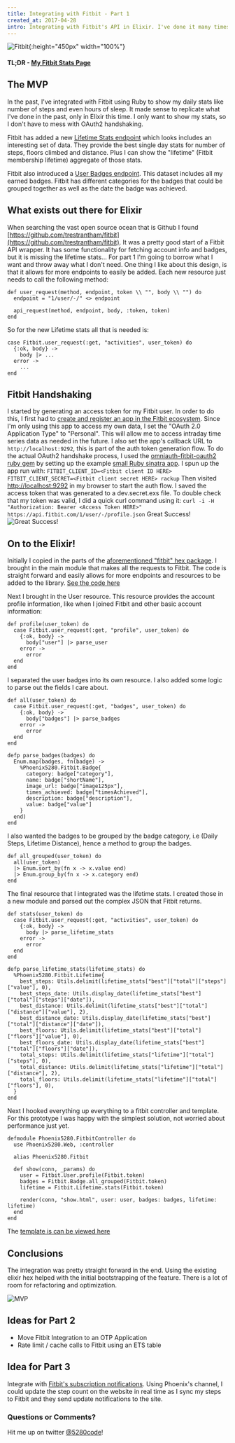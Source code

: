 ```yaml
---
title: Integrating with Fitbit - Part 1
created_at: 2017-04-28
intro: Integrating with Fitbit's API in Elixir. I've done it many times in ruby, node, and go. Time for a new language!
---
```


![Fitbit](https://s2.q4cdn.com/857130097/files/doc_downloads/Alta/Product/Fitbit-Family.jpg){:height="450px" width="100%"}



#### TL;DR - [My Fitbit Stats Page](http://www.5280code.com/fitbit)



## The MVP
In the past, I've integrated with Fitbit using Ruby to show my daily stats like
number of steps and even hours of sleep. It made sense to replicate what I've
done in the past, only in Elixir this time. I only want to show my stats, so I
don't have to mess with OAuth2 handshaking.

Fitbit has added a new
[Lifetime Stats endpoint](https://dev.fitbit.com/docs/activity/#get-lifetime-stats)
which looks includes an interesting set of data. They provide the best single
day stats for number of steps, floors climbed and distance. Plus I can show the
"lifetime" (Fitbit membership lifetime) aggregate of those stats.

Fitbit also introduced a
[User Badges endpoint](https://dev.fitbit.com/docs/user/#get-badges). This
dataset includes all my earned badges.  Fitbit has different categories for the
badges that could be grouped together as well as the date the badge was
achieved.

## What exists out there for Elixir
When searching the vast open source ocean that is Github I found
[https://github.com/trestrantham/fitbit](https://github.com/trestrantham/fitbit).
It was a pretty good start of a Fitbit API wrapper. It has some functionality
for fetching account info and badges, but it is missing the lifetime stats...
For part 1 I'm going to borrow what I want and throw away what I don't need. One
thing I like about this design, is that it allows for more endpoints to easily
be added. Each new resource just needs to call the following method:

```
def user_request(method, endpoint, token \\ "", body \\ "") do
  endpoint = "1/user/-/" <> endpoint

  api_request(method, endpoint, body, :token, token)
end
```
So for the new Lifetime stats all that is needed is:
```
case Fitbit.user_request(:get, "activities", user_token) do
  {:ok, body} ->
    body |> ...
  error ->
    ...
end
```

## Fitbit Handshaking
I started by generating an access token for my Fitbit user. In order to do this,
I first had to [create and register an app in the Fitbit ecosystem](https://dev.fitbit.com/apps/new).
Since I'm only using this app to access my own data, I set the "OAuth 2.0
Application Type" to "Personal". This will allow me to access intraday time
series data as needed in the future. I also set the app's callback URL to
`http://localhost:9292`, this is part of the auth token generation flow.  To do
the actual OAuth2 handshake process, I used the [omniauth-fitbit-oauth2 ruby gem](https://github.com/codebender/omniauth-fitbit-oauth2)
by setting up the example [small Ruby sinatra app](https://github.com/codebender/omniauth-fitbit-oauth2/tree/master/example).
I spun up the app run with: `FITBIT_CLIENT_ID=<Fitbit client ID HERE> FITBIT_CLIENT_SECRET=<Fitbit client secret HERE> rackup`
Then visited [http://localhost:9292](http://localhost:9292) in my browser to
start the auth flow. I saved the access token that was generated to a
dev.secret.exs file. To double check that my token was valid, I did a quick curl
command using it: `curl -i -H "Authorization: Bearer <Access Token HERE>" https://api.fitbit.com/1/user/-/profile.json` Great Success!
![Great Success!](https://eserioblog.files.wordpress.com/2014/02/borat.jpg)


## On to the Elixir!
Initially I copied in the parts of the [aforementioned "fitbit" hex package](https://github.com/trestrantham/fitbit).
I brought in the main module that makes all the requests to Fitbit.  The code is
straight forward and easily allows for more endpoints and resources to be added
to the library.
[See the code here](https://github.com/codebender/phoenix5280/blob/47f33b55ab5f2659ad586f15b9ca042afd58d222/lib/phoenix5280/fitbit.ex)


Next I brought in the User resource.  This resource provides the account profile
information, like when I joined Fitbit and other basic account information:
```
def profile(user_token) do
  case Fitbit.user_request(:get, "profile", user_token) do
    {:ok, body} ->
      body["user"] |> parse_user
    error ->
      error
  end
end
```
I separated the user badges into its own resource. I also added some logic to
parse out the fields I care about.  
```
def all(user_token) do
  case Fitbit.user_request(:get, "badges", user_token) do
    {:ok, body} ->
      body["badges"] |> parse_badges
    error ->
      error
  end
end

defp parse_badges(badges) do
  Enum.map(badges, fn(badge) ->
    %Phoenix5280.Fitbit.Badge{
      category: badge["category"],
      name: badge["shortName"],
      image_url: badge["image125px"],
      times_achieved: badge["timesAchieved"],
      description: badge["description"],
      value: badge["value"]
    }
  end)
end
```
I also wanted the badges to be grouped by the badge category, i.e (Daily Steps,
Lifetime Distance), hence a method to group the badges.
```
def all_grouped(user_token) do
  all(user_token)
  |> Enum.sort_by(fn x -> x.value end)
  |> Enum.group_by(fn x -> x.category end)
end
```


The final resource that I integrated was the lifetime stats.  I created those in
a new module and parsed out the complex JSON that Fitbit returns.
```
def stats(user_token) do
  case Fitbit.user_request(:get, "activities", user_token) do
    {:ok, body} ->
      body |> parse_lifetime_stats
    error ->
      error
  end
end

defp parse_lifetime_stats(lifetime_stats) do
  %Phoenix5280.Fitbit.Lifetime{
    best_steps: Utils.delimit(lifetime_stats["best"]["total"]["steps"]["value"], 0),
    best_steps_date: Utils.display_date(lifetime_stats["best"]["total"]["steps"]["date"]),
    best_distance: Utils.delimit(lifetime_stats["best"]["total"]["distance"]["value"], 2),
    best_distance_date: Utils.display_date(lifetime_stats["best"]["total"]["distance"]["date"]),
    best_floors: Utils.delimit(lifetime_stats["best"]["total"]["floors"]["value"], 0),
    best_floors_date: Utils.display_date(lifetime_stats["best"]["total"]["floors"]["date"]),
    total_steps: Utils.delimit(lifetime_stats["lifetime"]["total"]["steps"], 0),
    total_distance: Utils.delimit(lifetime_stats["lifetime"]["total"]["distance"], 2),
    total_floors: Utils.delimit(lifetime_stats["lifetime"]["total"]["floors"], 0),
  }
end
```
Next I hooked everything up everything to a fitbit controller and template.  For
this prototype I was happy with the simplest solution, not worried about
performance just yet.

```
defmodule Phoenix5280.FitbitController do
  use Phoenix5280.Web, :controller

  alias Phoenix5280.Fitbit

  def show(conn, _params) do
    user = Fitbit.User.profile(Fitbit.token)
    badges = Fitbit.Badge.all_grouped(Fitbit.token)
    lifetime = Fitbit.Lifetime.stats(Fitbit.token)

    render(conn, "show.html", user: user, badges: badges, lifetime: lifetime)
  end
end
```

The [template is can be viewed here](https://github.com/codebender/phoenix5280/blob/47f33b55ab5f2659ad586f15b9ca042afd58d222/web/templates/fitbit/show.html.eex)


## Conclusions
The integration was pretty straight forward in the end.  Using the existing
elixir hex helped with the initial bootstrapping of the feature. There is a lot
of room for refactoring and optimization.

![MVP](http://www.varteq.com/wp-content/uploads/2017/03/MVP.png)


## Ideas for Part 2
- Move Fitbit Integration to an OTP Application
- Rate limit / cache calls to Fitbit using an ETS table

## Idea for Part 3
Integrate with [Fitbit's subscription notifications](https://dev.fitbit.com/docs/subscriptions/#overview).
Using Phoenix's channel, I could update the step count on the website in real
time as I sync my steps to Fitbit and they send update notifications to the
site.

### Questions or Comments?
Hit me up on twitter [@5280code](https://twitter.com/5280code)!
